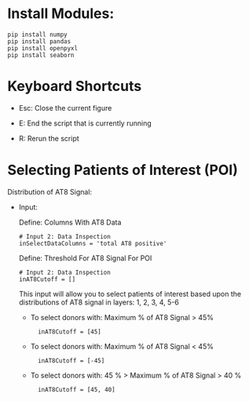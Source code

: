 # Install Modules:

    pip install numpy
    pip install pandas
    pip install openpyxl
    pip install seaborn


# Keyboard Shortcuts

- Esc: Close the current figure

- E: End the script that is currently running

- R: Rerun the script


# Selecting Patients of Interest (POI)

Distribution of AT8 Signal:

- Input:

  Define: Columns With AT8 Data

      # Input 2: Data Inspection
      inSelectDataColumns = 'total AT8 positive'

  Define: Threshold For AT8 Signal For POI

      # Input 2: Data Inspection
      inAT8Cutoff = []
  
  This input will allow you to select patients of interest based upon the distributions of AT8 signal in layers: 1, 2, 3, 4, 5-6

    - To select donors with: Maximum % of AT8 Signal > 45%
    
            inAT8Cutoff = [45]
    
    - To select donors with: Maximum % of AT8 Signal < 45%
    
            inAT8Cutoff = [-45]
    
    - To select donors with: 45 %  > Maximum % of AT8 Signal > 40 %
    
            inAT8Cutoff = [45, 40]
